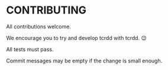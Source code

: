 # CONTRIBUTING

All contributions welcome.

We encourage you to try and develop tcrdd with tcrdd. :wink:

All tests must pass.

Commit messages may be empty if the change is small enough.
